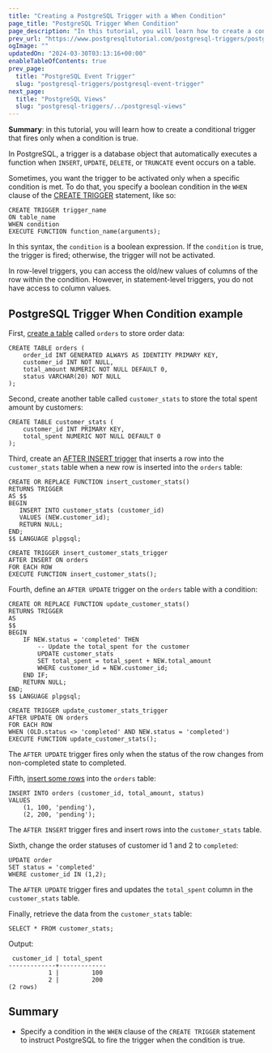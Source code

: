 ```yaml
---
title: "Creating a PostgreSQL Trigger with a When Condition"
page_title: "PostgreSQL Trigger When Condition"
page_description: "In this tutorial, you will learn how to create a conditional trigger that fires only when a condition is true."
prev_url: "https://www.postgresqltutorial.com/postgresql-triggers/postgresql-trigger-when-condition/"
ogImage: ""
updatedOn: "2024-03-30T03:13:16+00:00"
enableTableOfContents: true
prev_page: 
  title: "PostgreSQL Event Trigger"
  slug: "postgresql-triggers/postgresql-event-trigger"
next_page: 
  title: "PostgreSQL Views"
  slug: "postgresql-triggers/../postgresql-views"
---
```





**Summary**: in this tutorial, you will learn how to create a conditional trigger that fires only when a condition is true.

In PostgreSQL, a trigger is a database object that automatically executes a function when `INSERT`, `UPDATE`, `DELETE`, or `TRUNCATE` event occurs on a table.

Sometimes, you want the trigger to be activated only when a specific condition is met. To do that, you specify a boolean condition in the `WHEN` clause of the [CREATE TRIGGER](creating-first-trigger-postgresql) statement, like so:


```pgsql
CREATE TRIGGER trigger_name
ON table_name
WHEN condition
EXECUTE FUNCTION function_name(arguments);
```
In this syntax, the `condition` is a boolean expression. If the `condition` is true, the trigger is fired; otherwise, the trigger will not be activated.

In row\-level triggers, you can access the old/new values of columns of the row within the condition. However, in statement\-level triggers, you do not have access to column values.


## PostgreSQL Trigger When Condition example

First, [create a table](../postgresql-tutorial/postgresql-create-table) called `orders` to store order data:


```pgsql
CREATE TABLE orders (
    order_id INT GENERATED ALWAYS AS IDENTITY PRIMARY KEY,
    customer_id INT NOT NULL,
    total_amount NUMERIC NOT NULL DEFAULT 0,
    status VARCHAR(20) NOT NULL
);
```
Second, create another table called `customer_stats` to store the total spent amount by customers:


```pgsql
CREATE TABLE customer_stats (
    customer_id INT PRIMARY KEY,
    total_spent NUMERIC NOT NULL DEFAULT 0
);
```
Third, create an [AFTER INSERT trigger](postgresql-after-insert-trigger) that inserts a row into the `customer_stats` table when a new row is inserted into the `orders` table:


```pgsql
CREATE OR REPLACE FUNCTION insert_customer_stats()
RETURNS TRIGGER 
AS $$
BEGIN
   INSERT INTO customer_stats (customer_id)
   VALUES (NEW.customer_id);
   RETURN NULL;
END;
$$ LANGUAGE plpgsql;

CREATE TRIGGER insert_customer_stats_trigger
AFTER INSERT ON orders
FOR EACH ROW
EXECUTE FUNCTION insert_customer_stats();
```
Fourth, define an `AFTER UPDATE` trigger on the `orders` table with a condition:


```pgsql
CREATE OR REPLACE FUNCTION update_customer_stats()
RETURNS TRIGGER 
AS 
$$
BEGIN
    IF NEW.status = 'completed' THEN
        -- Update the total_spent for the customer
        UPDATE customer_stats
        SET total_spent = total_spent + NEW.total_amount
        WHERE customer_id = NEW.customer_id;
    END IF;
    RETURN NULL;
END;
$$ LANGUAGE plpgsql;

CREATE TRIGGER update_customer_stats_trigger
AFTER UPDATE ON orders
FOR EACH ROW
WHEN (OLD.status <> 'completed' AND NEW.status = 'completed')
EXECUTE FUNCTION update_customer_stats();
```
The `AFTER UPDATE` trigger fires only when the status of the row changes from non\-completed state to completed.

Fifth, [insert some rows](../postgresql-tutorial/postgresql-insert-multiple-rows) into the `orders` table:


```pgsql
INSERT INTO orders (customer_id, total_amount, status)
VALUES
    (1, 100, 'pending'),
    (2, 200, 'pending');
```
The `AFTER INSERT` trigger fires and insert rows into the `customer_stats` table.

Sixth, change the order statuses of customer id 1 and 2 to `completed`:


```pgsql
UPDATE order
SET status = 'completed'
WHERE customer_id IN (1,2);
```
The `AFTER UPDATE` trigger fires and updates the `total_spent` column in the `customer_stats` table.

Finally, retrieve the data from the `customer_stats` table:


```pgsql
SELECT * FROM customer_stats;
```
Output:


```plaintext
 customer_id | total_spent
-------------+-------------
           1 |         100
           2 |         200
(2 rows)
```

## Summary

* Specify a condition in the `WHEN` clause of the `CREATE TRIGGER` statement to instruct PostgreSQL to fire the trigger when the condition is true.

